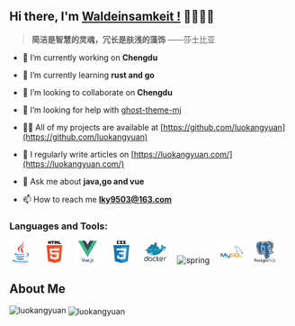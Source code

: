 ## Hi there, I'm  [Waldeinsamkeit !](http://luokangyuan.com/) 👋👋👋👋

> **简洁是智慧的灵魂，冗长是肤浅的藻饰**    ——莎士比亚

- 🔭 I’m currently working on **Chengdu**

- 🌱 I’m currently learning **rust and go**

- 👯 I’m looking to collaborate on **Chengdu**

- 🤝 I’m looking for help with [ghost-theme-mj](https://github.com/luokangyuan/ghost-theme-mj)

- 👨‍💻 All of my projects are available at [https://github.com/luokangyuan](https://github.com/luokangyuan)

- 📝 I regularly write articles on [https://luokangyuan.com/](https://luokangyuan.com/)

- 💬 Ask me about **java,go and vue**

- 📫 How to reach me **lky9503@163.com**

<h3 align="left">Languages and Tools:</h3>
<p align="left"> <img src="https://raw.githubusercontent.com/devicons/devicon/master/icons/java/java-original.svg" alt="java" width="40" height="40"/> &nbsp;&nbsp;&nbsp;&nbsp;<img src="https://raw.githubusercontent.com/devicons/devicon/master/icons/html5/html5-original-wordmark.svg" alt="html5" width="40" height="40"/> &nbsp;&nbsp;&nbsp;&nbsp;<img src="https://raw.githubusercontent.com/devicons/devicon/master/icons/vuejs/vuejs-original-wordmark.svg" alt="vuejs" width="40" height="40"/> &nbsp;&nbsp;&nbsp;&nbsp;<img src="https://raw.githubusercontent.com/devicons/devicon/master/icons/css3/css3-original-wordmark.svg" alt="css3" width="40" height="40"/> &nbsp;&nbsp;&nbsp;&nbsp;<img src="https://raw.githubusercontent.com/devicons/devicon/master/icons/docker/docker-original-wordmark.svg" alt="docker" width="40" height="40"/> &nbsp;&nbsp;&nbsp;&nbsp;<img src="https://www.vectorlogo.zone/logos/springio/springio-icon.svg" alt="spring" width="40" height="40"/> &nbsp;&nbsp;&nbsp;&nbsp;<img src="https://raw.githubusercontent.com/devicons/devicon/master/icons/mysql/mysql-original-wordmark.svg" alt="mysql" width="40" height="40"/> &nbsp;&nbsp;&nbsp;&nbsp;<img src="https://raw.githubusercontent.com/devicons/devicon/master/icons/postgresql/postgresql-original-wordmark.svg" alt="postgresql" width="40" height="40"/> </p>

## About Me

<p><img align="left" src="https://github-readme-stats.vercel.app/api/top-langs?username=luokangyuan&show_icons=true&locale=en&layout=compact" alt="luokangyuan" /></p>

<p>&nbsp;<img align="center" src="https://github-readme-stats.vercel.app/api?username=luokangyuan&show_icons=true&locale=en" alt="luokangyuan" /></p>
